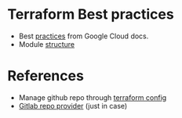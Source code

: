 # Terraform Best practices
* Best [practices](https://cloud.google.com/docs/terraform/best-practices-for-terraform) from Google Cloud docs.
* Module [structure](https://www.terraform.io/language/modules/develop)


# References
* Manage github repo through [terraform config](https://learn.hashicorp.com/tutorials/terraform/github-user-teams)
* [Gitlab repo provider](https://registry.terraform.io/providers/gitlabhq/gitlab/latest/docs) (just in case)
